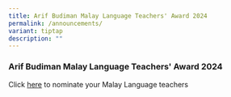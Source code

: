 ```yaml
---
title: Arif Budiman Malay Language Teachers' Award 2024
permalink: /announcements/
variant: tiptap
description: ""
---
```

<h3><strong>Arif Budiman Malay Language Teachers' Award 2024</strong></h3>
<p>Click <a href="https://go.gov.sg/agab2024" rel="noopener noreferrer nofollow" target="_blank">here</a> to
nominate your Malay Language teachers&nbsp;</p>
<p></p>